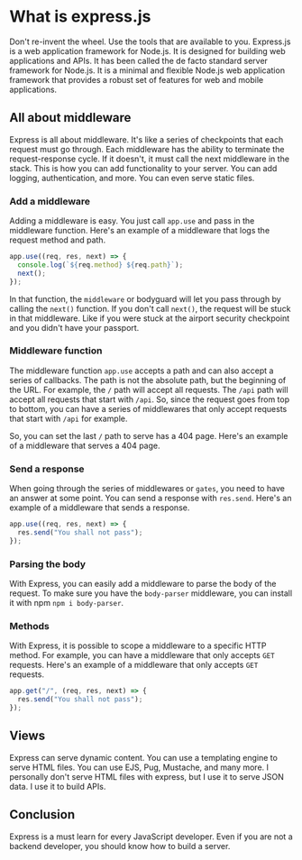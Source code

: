 # What is express.js

Don't re-invent the wheel. Use the tools that are available to you. Express.js is a web application framework for Node.js. It is designed for building web applications and APIs. It has been called the de facto standard server framework for Node.js. It is a minimal and flexible Node.js web application framework that provides a robust set of features for web and mobile applications.

## All about middleware

Express is all about middleware. It's like a series of checkpoints that each request must go through. Each middleware has the ability to terminate the request-response cycle. If it doesn't, it must call the next middleware in the stack. This is how you can add functionality to your server. You can add logging, authentication, and more. You can even serve static files.

### Add a middleware

Adding a middleware is easy. You just call `app.use` and pass in the middleware function. Here's an example of a middleware that logs the request method and path.

```javascript
app.use((req, res, next) => {
  console.log(`${req.method} ${req.path}`);
  next();
});
```

In that function, the `middleware` or bodyguard will let you pass through by calling the `next()` function. If you don't call `next()`, the request will be stuck in that middleware. Like if you were stuck at the airport security checkpoint and you didn't have your passport.

### Middleware function

The middleware function `app.use` accepts a path and can also accept a series of callbacks. The path is not the absolute path, but the beginning of the URL. For example, the `/` path will accept all requests. The `/api` path will accept all requests that start with `/api`. So, since the request goes from top to bottom, you can have a series of middlewares that only accept requests that start with `/api` for example.

So, you can set the last `/` path to serve has a 404 page. Here's an example of a middleware that serves a 404 page.

### Send a response

When going through the series of middlewares or `gates`, you need to have an answer at some point. You can send a response with `res.send`. Here's an example of a middleware that sends a response.

```javascript
app.use((req, res, next) => {
  res.send("You shall not pass");
});
```

### Parsing the body

With Express, you can easily add a middleware to parse the body of the request. To make sure you have the `body-parser` middleware, you can install it with npm `npm i body-parser`.

### Methods

With Express, it is possible to scope a middleware to a specific HTTP method. For example, you can have a middleware that only accepts `GET` requests. Here's an example of a middleware that only accepts `GET` requests.

```javascript
app.get("/", (req, res, next) => {
  res.send("You shall not pass");
});
```

## Views

Express can serve dynamic content. You can use a templating engine to serve HTML files. You can use EJS, Pug, Mustache, and many more. I personally don't serve HTML files with express, but I use it to serve JSON data. I use it to build APIs.

## Conclusion

Express is a must learn for every JavaScript developer. Even if you are not a backend developer, you should know how to build a server.
